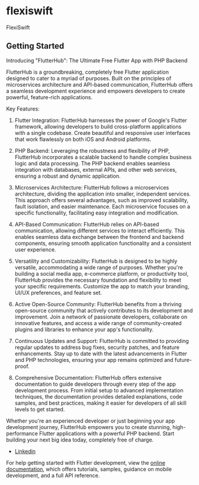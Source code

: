 # flexiswift

FlexiSwift

## Getting Started

Introducing "FlutterHub": The Ultimate Free Flutter App with PHP Backend

FlutterHub is a groundbreaking, completely free Flutter application designed to cater to a myriad of purposes. Built on the principles of microservices architecture and API-based communication, FlutterHub offers a seamless development experience and empowers developers to create powerful, feature-rich applications.

Key Features:
1. Flutter Integration: FlutterHub harnesses the power of Google's Flutter framework, allowing developers to build cross-platform applications with a single codebase. Create beautiful and responsive user interfaces that work flawlessly on both iOS and Android platforms.

2. PHP Backend: Leveraging the robustness and flexibility of PHP, FlutterHub incorporates a scalable backend to handle complex business logic and data processing. The PHP backend enables seamless integration with databases, external APIs, and other web services, ensuring a robust and dynamic application.

3. Microservices Architecture: FlutterHub follows a microservices architecture, dividing the application into smaller, independent services. This approach offers several advantages, such as improved scalability, fault isolation, and easier maintenance. Each microservice focuses on a specific functionality, facilitating easy integration and modification.

4. API-Based Communication: FlutterHub relies on API-based communication, allowing different services to interact efficiently. This enables seamless data exchange between the frontend and backend components, ensuring smooth application functionality and a consistent user experience.

5. Versatility and Customizability: FlutterHub is designed to be highly versatile, accommodating a wide range of purposes. Whether you're building a social media app, e-commerce platform, or productivity tool, FlutterHub provides the necessary foundation and flexibility to meet your specific requirements. Customize the app to match your branding, UI/UX preferences, and feature set.

6. Active Open-Source Community: FlutterHub benefits from a thriving open-source community that actively contributes to its development and improvement. Join a network of passionate developers, collaborate on innovative features, and access a wide range of community-created plugins and libraries to enhance your app's functionality.

7. Continuous Updates and Support: FlutterHub is committed to providing regular updates to address bug fixes, security patches, and feature enhancements. Stay up to date with the latest advancements in Flutter and PHP technologies, ensuring your app remains optimized and future-proof.

8. Comprehensive Documentation: FlutterHub offers extensive documentation to guide developers through every step of the app development process. From initial setup to advanced implementation techniques, the documentation provides detailed explanations, code samples, and best practices, making it easier for developers of all skill levels to get started.

Whether you're an experienced developer or just beginning your app development journey, FlutterHub empowers you to create stunning, high-performance Flutter applications with a powerful PHP backend. Start building your next big idea today, completely free of charge.

- [Linkedin](https://www.linkedin.com/in/senad-cavkusic)


For help getting started with Flutter development, view the
[online documentation](https://docs.flutter.dev/), which offers tutorials,
samples, guidance on mobile development, and a full API reference.
